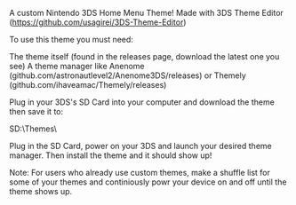A custom Nintendo 3DS Home Menu Theme! Made with 3DS Theme Editor (https://github.com/usagirei/3DS-Theme-Editor)

To use this theme you must need:

The theme itself (found in the releases page, download the latest one you see)
A theme manager like Anenome (github.com/astronautlevel2/Anenome3DS/releases) or Themely (github.com/ihaveamac/Themely/releases)

Plug in your 3DS's SD Card into your computer and download the theme then save it to:

SD:\Themes\

Plug in the SD Card, power on your 3DS and launch your desired theme manager. Then install the theme and it should show up!



Note: For users who already use custom themes, make a shuffle list for some of your themes and continiously powr your device on and off until the theme shows up.
